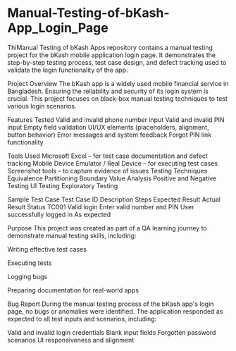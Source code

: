# Manual-Testing-of-bKash-App_Login_Page
ThiManual Testing of bKash Apps repository contains a manual testing project for the bKash mobile application login page. It demonstrates the step-by-step testing process, test case design, and defect tracking used to validate the login functionality of the app.

Project Overview
The bKash app is a widely used mobile financial service in Bangladesh. Ensuring the reliability and security of its login system is crucial. This project focuses on black-box manual testing techniques to test various login scenarios.

 Features Tested
Valid and invalid phone number input
Valid and invalid PIN input
Empty field validation
UI/UX elements (placeholders, alignment, button behavior)
Error messages and system feedback
Forgot PIN link functionality

Tools Used
Microsoft Excel – for test case documentation and defect tracking
Mobile Device Emulator / Real Device – for executing test cases
Screenshot tools – to capture evidence of issues
Testing Techniques
Equivalence Partitioning
Boundary Value Analysis
Positive and Negative Testing
UI Testing
Exploratory Testing

Sample Test Case
Test Case ID	Description	Steps	Expected Result	Actual Result	Status
TC001	Valid login	Enter valid number and PIN	User successfully logged in	As expected

 Purpose
This project was created as part of a QA learning journey to demonstrate manual testing skills, including:

Writing effective test cases

Executing tests

Logging bugs

Preparing documentation for real-world apps

Bug Report
During the manual testing process of the bKash app's login page, no bugs or anomalies were identified. The application responded as expected to all test inputs and scenarios, including:

Valid and invalid login credentials
Blank input fields
Forgotten password scenarios
UI responsiveness and alignment
